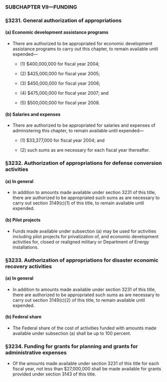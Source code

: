 ### SUBCHAPTER VII—FUNDING

### §3231. General authorization of appropriations
#### (a) Economic development assistance programs
* There are authorized to be appropriated for economic development assistance programs to carry out this chapter, to remain available until expended—

  * (1) $400,000,000 for fiscal year 2004;

  * (2) $425,000,000 for fiscal year 2005;

  * (3) $450,000,000 for fiscal year 2006;

  * (4) $475,000,000 for fiscal year 2007; and

  * (5) $500,000,000 for fiscal year 2008.

#### (b) Salaries and expenses
* There are authorized to be appropriated for salaries and expenses of administering this chapter, to remain available until expended—

  * (1) $33,377,000 for fiscal year 2004; and

  * (2) such sums as are necessary for each fiscal year thereafter.

### §3232. Authorization of appropriations for defense conversion activities
#### (a) In general
* In addition to amounts made available under section 3231 of this title, there are authorized to be appropriated such sums as are necessary to carry out section 3149(c)(1) of this title, to remain available until expended.

#### (b) Pilot projects
* Funds made available under subsection (a) may be used for activities including pilot projects for privatization of, and economic development activities for, closed or realigned military or Department of Energy installations.

### §3233. Authorization of appropriations for disaster economic recovery activities
#### (a) In general
* In addition to amounts made available under section 3231 of this title, there are authorized to be appropriated such sums as are necessary to carry out section 3149(c)(2) of this title, to remain available until expended.

#### (b) Federal share
* The Federal share of the cost of activities funded with amounts made available under subsection (a) shall be up to 100 percent.

### §3234. Funding for grants for planning and grants for administrative expenses
* Of the amounts made available under section 3231 of this title for each fiscal year, not less than $27,000,000 shall be made available for grants provided under section 3143 of this title.